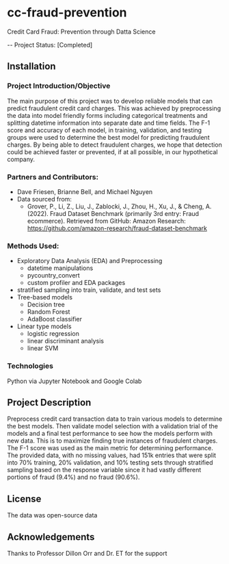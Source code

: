 # cc-fraud-prevention
Credit Card Fraud: Prevention through Datta Science

-- Project Status: [Completed]

## Installation


### Project Introduction/Objective
The main purpose of this project was to develop reliable models that can predict fraudulent credit card charges. This was achieved by preprocessing the data into model friendly forms including categorical treatments and splitting datetime information into separate date and time fields. The F-1 score and accuracy of each model, in training, validation, and testing groups were used to determine the best model for predicting fraudulent charges. By being able to detect fraudulent charges, we hope that detection could be achieved faster or prevented, if at all possible, in our hypothetical company.

### Partners and Contributors:
* Dave Friesen, Brianne Bell, and Michael Nguyen
* Data sourced from:
  * Grover, P., Li, Z., Liu, J., Zablocki, J., Zhou, H., Xu, J., & Cheng, A. (2022). Fraud Dataset Benchmark (primarily 3rd entry: Fraud ecommerce). Retrieved from GitHub: Amazon Research: https://github.com/amazon-research/fraud-dataset-benchmark

### Methods Used:
* Exploratory Data Analysis (EDA) and Preprocessing
  * datetime manipulations
  * pycountry_convert
  * custom profiler and EDA packages
* stratified sampling into train, validate, and test sets
* Tree-based models
  * Decision tree
  * Random Forest
  * AdaBoost classifier
* Linear type models
  * logistic regression
  * linear discriminant analysis
  * linear SVM

### Technologies
Python via Jupyter Notebook and Google Colab

## Project Description
Preprocess credit card transaction data to train various models to determine the best models. Then validate model selection with a validation trial of the models and a final test performance to see how the models perform with new data. This is to maximize finding true instances of fraudulent charges. The F-1 score was used as the main metric for determining performance. The provided data, with no missing values, had 151k entries that were split into 70% training, 20% validation, and 10% testing sets through stratified sampling based on the response variable since it had vastly different portions of fraud (9.4%) and no fraud (90.6%).

## License
The data was open-source data

## Acknowledgements
Thanks to Professor Dillon Orr and Dr. ET for the support
